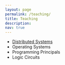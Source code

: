```yaml
---
layout: page
permalink: /teaching/
title: Teaching
description: 
nav: true
---
```


<ul>
  <li> <a href='https://wp.kntu.ac.ir/h.khanmirza/ds.html'>Distributed Systems</a></li>
  <li>Operating Systems</li>
  <li>Programming Principals</li>
  <li>Logic Circuits</li>
</ul>
